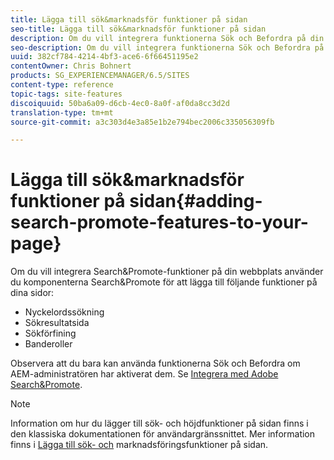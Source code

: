 ```yaml
---
title: Lägga till sök&marknadsför funktioner på sidan
seo-title: Lägga till sök&marknadsför funktioner på sidan
description: Om du vill integrera funktionerna Sök och Befordra på din webbplats använder du komponenterna Sök och Befordra för att lägga till nyckelordssökning, sökresultatsida, sökförfining och banners-funktioner på din sida
seo-description: Om du vill integrera funktionerna Sök och Befordra på din webbplats använder du komponenterna Sök och Befordra för att lägga till nyckelordssökning, sökresultatsida, sökförfining och banners-funktioner på din sida
uuid: 382cf784-4214-4bf3-ace6-6f66451195e2
contentOwner: Chris Bohnert
products: SG_EXPERIENCEMANAGER/6.5/SITES
content-type: reference
topic-tags: site-features
discoiquuid: 50ba6a09-d6cb-4ec0-8a0f-af0da8cc3d2d
translation-type: tm+mt
source-git-commit: a3c303d4e3a85e1b2e794bec2006c335056309fb

---
```



# Lägga till sök&amp;marknadsför funktioner på sidan{#adding-search-promote-features-to-your-page}

Om du vill integrera Search&amp;Promote-funktioner på din webbplats använder du komponenterna Search&amp;Promote för att lägga till följande funktioner på dina sidor:

* Nyckelordssökning
* Sökresultatsida
* Sökförfining
* Banderoller

Observera att du bara kan använda funktionerna Sök och Befordra om AEM-administratören har aktiverat dem. Se [Integrera med Adobe Search&amp;Promote](/help/sites-administering/search-and-promote.md).

>[!NOTE]
>
>Information om hur du lägger till sök- och höjdfunktioner på sidan finns i den klassiska dokumentationen för användargränssnittet. Mer information finns i [Lägga till sök- och](/help/sites-classic-ui-authoring/classic-feature-search-promote.md) marknadsföringsfunktioner på sidan.

